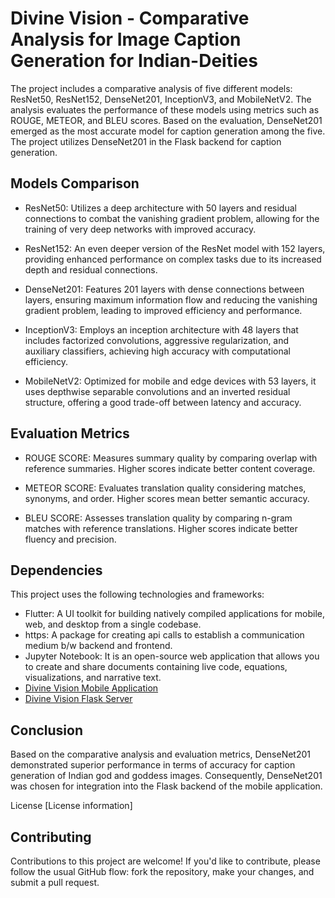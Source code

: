 # Divine Vision - Comparative Analysis for Image Caption Generation for Indian-Deities

The project includes a comparative analysis of five different models: ResNet50, ResNet152, DenseNet201, InceptionV3, and MobileNetV2. The analysis evaluates the performance of these models using metrics such as ROUGE, METEOR, and BLEU scores. Based on the evaluation, DenseNet201 emerged as the most accurate model for caption generation among the five. The project utilizes DenseNet201 in the Flask backend for caption generation.

## Models Comparison

- ResNet50: Utilizes a deep architecture with 50 layers and residual connections to combat the vanishing gradient problem, allowing for the training of very deep networks with improved accuracy.

- ResNet152: An even deeper version of the ResNet model with 152 layers, providing enhanced performance on complex tasks due to its increased depth and residual connections.

- DenseNet201: Features 201 layers with dense connections between layers, ensuring maximum information flow and reducing the vanishing gradient problem, leading to improved efficiency and performance.

- InceptionV3: Employs an inception architecture with 48 layers that includes factorized convolutions, aggressive regularization, and auxiliary classifiers, achieving high accuracy with computational efficiency.

- MobileNetV2: Optimized for mobile and edge devices with 53 layers, it uses depthwise separable convolutions and an inverted residual structure, offering a good trade-off between latency and accuracy.

## Evaluation Metrics
- ROUGE SCORE: Measures summary quality by comparing overlap with reference summaries. Higher scores indicate better content coverage.

- METEOR SCORE: Evaluates translation quality considering matches, synonyms, and order. Higher scores mean better semantic accuracy.

- BLEU SCORE: Assesses translation quality by comparing n-gram matches with reference translations. Higher scores indicate better fluency and precision.

## Dependencies
This project uses the following technologies and frameworks:

- Flutter: A UI toolkit for building natively compiled applications for mobile, web, and desktop from a single codebase.
- https: A package for creating api calls to establish a communication medium b/w backend and frontend.
- Jupyter Notebook: It is an open-source web application that allows you to create and share documents containing live code, equations, visualizations, and narrative text.
- [Divine Vision Mobile Application]()
- [Divine Vision Flask Server](https://github.com/Kaizoku01/Divine-Vision-Flask-Server)

## Conclusion
Based on the comparative analysis and evaluation metrics, DenseNet201 demonstrated superior performance in terms of accuracy for caption generation of Indian god and goddess images. Consequently, DenseNet201 was chosen for integration into the Flask backend of the mobile application.

License
[License information]

## Contributing
Contributions to this project are welcome! If you'd like to contribute, please follow the usual GitHub flow: fork the repository, make your changes, and submit a pull request.
